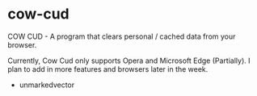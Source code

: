 # cow-cud
COW CUD - A program that clears personal / cached data from your browser.

Currently, Cow Cud only supports Opera and Microsoft Edge (Partially).
I plan to add in more features and browsers later in the week.

- unmarkedvector
